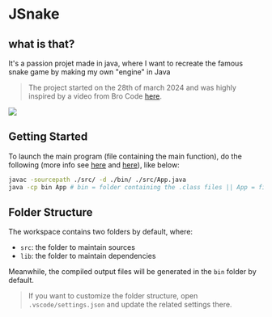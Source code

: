 # JSnake

## what is that?
It's a passion projet made in java, where I want to recreate the famous snake game by making my own "engine" in Java

> The project started on the 28th of march 2024 and was highly inspired by a video from Bro Code [here](https://www.youtube.com/watch?v=bI6e6qjJ8JQ). 

![](https://github.com/fixiple/JSnake/assets/59767843/1fcb315e-4e9a-400f-9130-704670120775)

## Getting Started

To launch the main program (file containing the main function), do the following (more info see [here](https://www.baeldung.com/javac-compile-classes-directory#using-file-names) and [here](https://stackoverflow.com/a/42819276)), like below:

```bash
javac -sourcepath ./src/ -d ./bin/ ./src/App.java  
java -cp bin App # bin = folder containing the .class files || App = filename/class
```

## Folder Structure

The workspace contains two folders by default, where:

- `src`: the folder to maintain sources
- `lib`: the folder to maintain dependencies

Meanwhile, the compiled output files will be generated in the `bin` folder by default.

> If you want to customize the folder structure, open `.vscode/settings.json` and update the related settings there.

